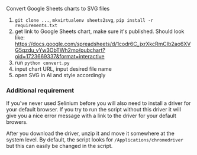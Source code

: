 Convert Google Sheets charts to SVG files

1. `git clone ...`, `mkvirtualenv sheets2svg`, `pip install -r requirements.txt`
1. get link to Google Sheets chart, make sure it's published. Should look like: https://docs.google.com/spreadsheets/d/1codr6C_jxrXkcRmCIb2ao6XVG5qzdu_vYw3ObTWh2mo/pubchart?oid=1723669337&format=interactive
1. run `python convert.py`
1. input chart URL, input desired file name
1. open SVG in AI and style accordingly

### Additional requirement

If you've never used Selinium before you will also need to install a driver for your default browser. If you try to run the script without this driver it will give you a nice error message with a link to the driver for your default browers.

After you download the driver, unzip it and move it somewhere at the system level. By default, the script looks for `/Applications/chromedriver` but this can easily be changed in the script.



